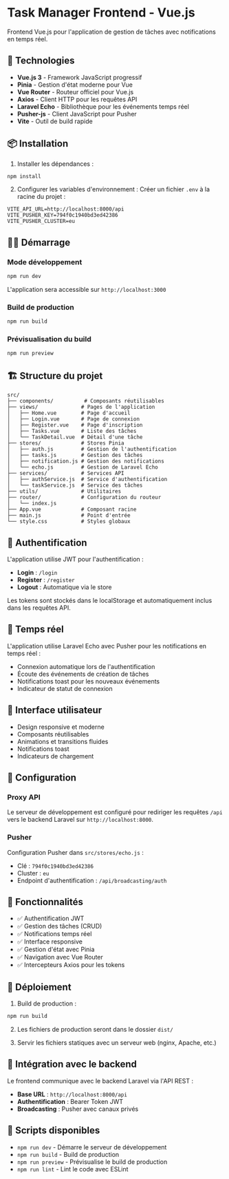 # Task Manager Frontend - Vue.js

Frontend Vue.js pour l'application de gestion de tâches avec notifications en temps réel.

## 🚀 Technologies

- **Vue.js 3** - Framework JavaScript progressif
- **Pinia** - Gestion d'état moderne pour Vue
- **Vue Router** - Routeur officiel pour Vue.js
- **Axios** - Client HTTP pour les requêtes API
- **Laravel Echo** - Bibliothèque pour les événements temps réel
- **Pusher-js** - Client JavaScript pour Pusher
- **Vite** - Outil de build rapide

## 📦 Installation

1. Installer les dépendances :
```bash
npm install
```

2. Configurer les variables d'environnement :
Créer un fichier `.env` à la racine du projet :
```env
VITE_API_URL=http://localhost:8000/api
VITE_PUSHER_KEY=794f0c1940bd3ed42386
VITE_PUSHER_CLUSTER=eu
```

## 🏃‍♂️ Démarrage

### Mode développement
```bash
npm run dev
```
L'application sera accessible sur `http://localhost:3000`

### Build de production
```bash
npm run build
```

### Prévisualisation du build
```bash
npm run preview
```

## 🏗️ Structure du projet

```
src/
├── components/          # Composants réutilisables
├── views/              # Pages de l'application
│   ├── Home.vue        # Page d'accueil
│   ├── Login.vue       # Page de connexion
│   ├── Register.vue    # Page d'inscription
│   ├── Tasks.vue       # Liste des tâches
│   └── TaskDetail.vue  # Détail d'une tâche
├── stores/             # Stores Pinia
│   ├── auth.js         # Gestion de l'authentification
│   ├── tasks.js        # Gestion des tâches
│   ├── notification.js # Gestion des notifications
│   └── echo.js         # Gestion de Laravel Echo
├── services/           # Services API
│   ├── authService.js  # Service d'authentification
│   └── taskService.js  # Service des tâches
├── utils/              # Utilitaires
├── router/             # Configuration du routeur
│   └── index.js
├── App.vue             # Composant racine
├── main.js             # Point d'entrée
└── style.css           # Styles globaux
```

## 🔐 Authentification

L'application utilise JWT pour l'authentification :

- **Login** : `/login`
- **Register** : `/register`
- **Logout** : Automatique via le store

Les tokens sont stockés dans le localStorage et automatiquement inclus dans les requêtes API.

## 📡 Temps réel

L'application utilise Laravel Echo avec Pusher pour les notifications en temps réel :

- Connexion automatique lors de l'authentification
- Écoute des événements de création de tâches
- Notifications toast pour les nouveaux événements
- Indicateur de statut de connexion

## 🎨 Interface utilisateur

- Design responsive et moderne
- Composants réutilisables
- Animations et transitions fluides
- Notifications toast
- Indicateurs de chargement

## 🔧 Configuration

### Proxy API
Le serveur de développement est configuré pour rediriger les requêtes `/api` vers le backend Laravel sur `http://localhost:8000`.

### Pusher
Configuration Pusher dans `src/stores/echo.js` :
- Clé : `794f0c1940bd3ed42386`
- Cluster : `eu`
- Endpoint d'authentification : `/api/broadcasting/auth`

## 📱 Fonctionnalités

- ✅ Authentification JWT
- ✅ Gestion des tâches (CRUD)
- ✅ Notifications temps réel
- ✅ Interface responsive
- ✅ Gestion d'état avec Pinia
- ✅ Navigation avec Vue Router
- ✅ Intercepteurs Axios pour les tokens

## 🚀 Déploiement

1. Build de production :
```bash
npm run build
```

2. Les fichiers de production seront dans le dossier `dist/`

3. Servir les fichiers statiques avec un serveur web (nginx, Apache, etc.)

## 🔗 Intégration avec le backend

Le frontend communique avec le backend Laravel via l'API REST :

- **Base URL** : `http://localhost:8000/api`
- **Authentification** : Bearer Token JWT
- **Broadcasting** : Pusher avec canaux privés

## 📝 Scripts disponibles

- `npm run dev` - Démarre le serveur de développement
- `npm run build` - Build de production
- `npm run preview` - Prévisualise le build de production
- `npm run lint` - Lint le code avec ESLint 
